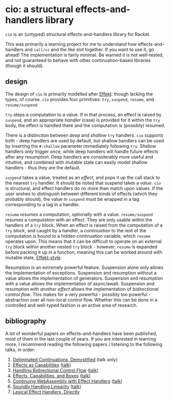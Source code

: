 # cio: a structural effects-and-handlers library

`cio` is an (untyped) structural effects-and-handlers library for Racket.

This was primarily a learning project for me to understand how effects-and-handlers and `call/cc` and the like slot together. If you want to use it, go ahead! The implementation is fairly minimal. Be warned it is not well-tested, and not guaranteed to behave with other continuation-based libraries (though it should).

## design

The design of `cio` is primarily modelled after [Effekt](https://effekt-lang.org/): though lacking the types, of course. `cio` provides four primitives: `try`, `suspend`, `resume`, and `resume/suspend`.

`try` steps a computation to a value. If in that process, an effect is raised by `suspend`, and an appropriate *handler* (case) is provided for it within the `try` body, the effect is handled there and the computation is (possibly) resumed.

There is a distinction between *deep* and *shallow* `try` handlers. `cio` supports both - deep handlers are used by default, but shallow handlers can be used by inserting the `#:shallow` parameter immediately following `try`. Shallow handlers only trigger once, while deep handlers will handle future effects after any resumption. Deep handlers are considerably more useful and intuitive, and combined with mutable state can easily model shallow handlers - thus they are the default.

`suspend` takes a value, treated as an *effect*, and pops it up the call stack to the nearest `try` handler. It should be noted that suspend takes a *value*. `cio` is structural, and effect handlers do no more than match upon values. If the user wishes to distinguish between different kinds of effects (which they probably should), the value in `suspend` must be wrapped in a tag corresponding to a tag in a handler.

`resume` *resumes* a computation, optionally with a value. `resume/suspend` resumes a computation with an effect. They are only usable within the handlers of a `try` block. When an effect is raised from the computation of a `try` block, and caught by a handler, a *continuation* to the rest of the computation is bound to a hidden continuation variable, which `resume` operates upon. This means that it can be difficult to operate on an external `try` block within another nested `try` block - however, `resume` is expanded before packing it up in a function, meaning this can be worked around with mutable state, [Effekt-style](https://github.com/effekt-lang/effekt/issues/108).

Resumption is an extremely powerful feature. Suspension alone only allows the implementation of exceptions. Suspension and resumption without a value allows the implementation of generators. Suspension and resumption with a value allows the implementation of async/await. Suspension and resumption with *another effect* allows the implementation of *bidirectional control flow*. This makes for a very powerful - possibly too powerful - abstraction over all non-local control flow. Whether this can be done in a controlled and well-typed fashion is an active area of research.

## bibliography

A lot of wonderful papers on effects-and-handlers have been published, most of them in the last couple of years. If you are interested in learning more, I recommend reading the following papers / listening to the following talks, in order:

1. [Deliminated Continuations, Demystified](https://www.youtube.com/watch?v=TE48LsgVlIU) (talk only)
2. [Effects as Capabilities](https://dl.acm.org/doi/pdf/10.1145/3428194) ([talk](https://www.youtube.com/watch?v=ITRyzJadgMw))
3. [Handling Bidirectional Control Flow](https://dl.acm.org/doi/pdf/10.1145/3428207) ([talk](https://www.youtube.com/watch?v=RLTEuZNtRCc))
4. [Effects, Capabilities, and Boxes](https://dl.acm.org/doi/pdf/10.1145/3527320) ([talk](https://www.youtube.com/watch?v=P7X5Qy9KYLU))
5. [Continuing WebAssembly with Effect Handlers](https://arxiv.org/pdf/2308.08347) ([talk](https://www.youtube.com/watch?v=2iiVhzzvnGA))
6. [Soundly Handling Linearity](https://dl.acm.org/doi/pdf/10.1145/3632896) ([talk](https://www.youtube.com/watch?v=sHGrKEoWtm8))
7. [Lexical Effect Handlers, Directly](https://dl.acm.org/doi/pdf/10.1145/3689770)
